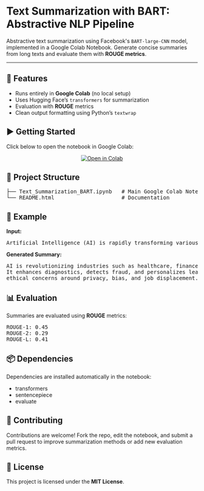 <h1>Text Summarization with BART: Abstractive NLP Pipeline</h1>

<p>
  Abstractive text summarization using Facebook's <code>BART-large-CNN</code> model, 
  implemented in a Google Colab Notebook. Generate concise summaries from long texts 
  and evaluate them with <b>ROUGE metrics</b>.
</p>

<hr>

<h2>🚀 Features</h2>
<ul>
  <li>Runs entirely in <b>Google Colab</b> (no local setup)</li>
  <li>Uses Hugging Face’s <code>transformers</code> for summarization</li>
  <li>Evaluation with <b>ROUGE</b> metrics</li>
  <li>Clean output formatting using Python’s <code>textwrap</code></li>
</ul>

<h2>▶️ Getting Started</h2>
<p>
Click below to open the notebook in Google Colab:
</p>

<p align="center">
  <a href="https://colab.research.google.com/github/your-username/your-repo/blob/main/Text_Summarization_BART.ipynb" target="_blank">
    <img src="https://colab.research.google.com/assets/colab-badge.svg" alt="Open in Colab"/>
  </a>
</p>

<h2>📂 Project Structure</h2>
<pre>
├── Text_Summarization_BART.ipynb   # Main Google Colab Notebook
└── README.html                     # Documentation
</pre>

<h2>📝 Example</h2>
<p><b>Input:</b></p>
<pre>
Artificial Intelligence (AI) is rapidly transforming various industries...
</pre>

<p><b>Generated Summary:</b></p>
<pre>
AI is revolutionizing industries such as healthcare, finance, and education. 
It enhances diagnostics, detects fraud, and personalizes learning, while raising 
ethical concerns around privacy, bias, and job displacement.
</pre>

<h2>📊 Evaluation</h2>
<p>Summaries are evaluated using <b>ROUGE</b> metrics:</p>
<pre>
ROUGE-1: 0.45
ROUGE-2: 0.29
ROUGE-L: 0.41
</pre>

<h2>📦 Dependencies</h2>
<p>Dependencies are installed automatically in the notebook:</p>
<ul>
  <li>transformers</li>
  <li>sentencepiece</li>
  <li>evaluate</li>
</ul>

<h2>🤝 Contributing</h2>
<p>
Contributions are welcome! Fork the repo, edit the notebook, and submit a pull request 
to improve summarization methods or add new evaluation metrics.
</p>

<h2>📜 License</h2>
<p>
This project is licensed under the <b>MIT License</b>.
</p>
